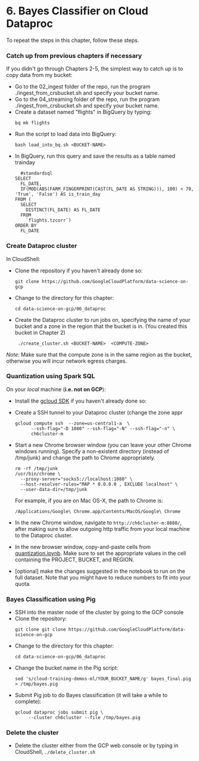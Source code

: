 # 6. Bayes Classifier on Cloud Dataproc

To repeat the steps in this chapter, follow these steps.

### Catch up from previous chapters if necessary
If you didn't go through Chapters 2-5, the simplest way to catch up is to copy data from my bucket:
* Go to the 02_ingest folder of the repo, run the program ./ingest_from_crsbucket.sh and specify your bucket name.
* Go to the 04_streaming folder of the repo, run the program ./ingest_from_crsbucket.sh and specify your bucket name.
* Create a dataset named "flights" in BigQuery by typing:
	```
	bq mk flights
	```
* Run the script to load data into BigQuery:
	```
	bash load_into_bq.sh <BUCKET-NAME>
	```
* In BigQuery, run this query and save the results as a table named trainday
	```
	  #standardsql
	SELECT
	  FL_DATE,
	  IF(MOD(ABS(FARM_FINGERPRINT(CAST(FL_DATE AS STRING))), 100) < 70, 'True', 'False') AS is_train_day
	FROM (
	  SELECT
	    DISTINCT(FL_DATE) AS FL_DATE
	  FROM
	    `flights.tzcorr`)
	ORDER BY
	  FL_DATE
	```

### Create Dataproc cluster
In CloudShell:
* Clone the repository if you haven't already done so:
    ```
    git clone https://github.com/GoogleCloudPlatform/data-science-on-gcp
    ```
* Change to the directory for this chapter:
    ```
    cd data-science-on-gcp/06_dataproc
    ```
* Create the Dataproc cluster to run jobs on, specifying the name of your bucket and a 
  zone in the region that the bucket is in. (You created this bucket in Chapter 2)
   ```
    ./create_cluster.sh <BUCKET-NAME>  <COMPUTE-ZONE>
    ```
*Note:* Make sure that the compute zone is in the same region as the bucket, otherwise you will incur network egress charges.

### Quantization using Spark SQL
On your <em>local</em> machine (<b>i.e. not on GCP</b>):
* Install the <a href="https://cloud.google.com/sdk/downloads">gcloud SDK</a> if you haven't already done so:
* Create a SSH tunnel to your Dataproc cluster (change the zone appr
    ```
    gcloud compute ssh  --zone=us-central1-a  \
          --ssh-flag="-D 1080" --ssh-flag="-N" --ssh-flag="-n" \
          ch6cluster-m
    ```
* Start a new Chrome browser window (you can leave your other Chrome windows running).
  Specify a non-existent directory (instead of /tmp/junk) and change the path to Chrome
  appropriately.
    ```
    rm -rf /tmp/junk
    /usr/bin/chrome \
      --proxy-server="socks5://localhost:1080" \
      --host-resolver-rules="MAP * 0.0.0.0 , EXCLUDE localhost" \
      --user-data-dir=/tmp/junk
    ```
    For example, if you are on Mac OS-X, the path to Chrome is:
    ```
    /Applications/Google\ Chrome.app/Contents/MacOS/Google\ Chrome 
    ```
* In the new Chrome window, navigate to ```http://ch6cluster-m:8080/```, after making sure to allow
  outgoing http traffic from your local machine to the Dataproc cluster.

* In the new browser window, copy-and-paste cells from <a href="quantization.ipynb">quantization.ipynb</a>.
  Make sure to set the appropriate values in the cell containing the PROJECT, BUCKET, and REGION.
 
* [optional] make the changes suggested in the notebook to run on the full dataset.  Note that you might have to
  reduce numbers to fit into your quota.
  
### Bayes Classification using Pig
* SSH into the master node of the cluster by going to the GCP console
* Clone the repository:
    ```
    git clone git clone https://github.com/GoogleCloudPlatform/data-science-on-gcp
    ```
* Change to the directory for this chapter:
    ```
    cd data-science-on-gcp/06_dataproc
    ```
* Change the bucket name in the Pig script:
    ```
    sed 's/cloud-training-demos-ml/YOUR_BUCKET_NAME/g' bayes_final.pig > /tmp/bayes.pig
    ```
* Submit Pig job to do Bayes classification (it will take a while to complete):
    ```
    gcloud dataproc jobs submit pig \
         --cluster ch6cluster --file /tmp/bayes.pig
    ```

### Delete the cluster
* Delete the cluster either from the GCP web console or by typing in CloudShell, ```./delete_cluster.sh```
 
